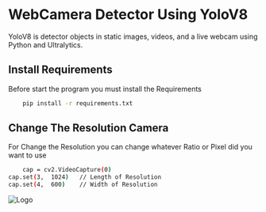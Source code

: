 
# WebCamera Detector Using YoloV8

YoloV8 is detector objects in static images, videos, and a live webcam using Python and Ultralytics.

## Install Requirements
Before start the program you must install the Requirements

```bash
    pip install -r requirements.txt
```
## Change The Resolution Camera
For Change the Resolution you can change whatever Ratio or Pixel did you want to use

```bash
    cap = cv2.VideoCapture(0)
cap.set(3,  1024)   // Length of Resolution
cap.set(4,  600)    // Width of Resolution
```
![Logo](https://i.pinimg.com/originals/7a/81/bf/7a81bf9cc1771a2409a7d2b38b2ba909.gif)

